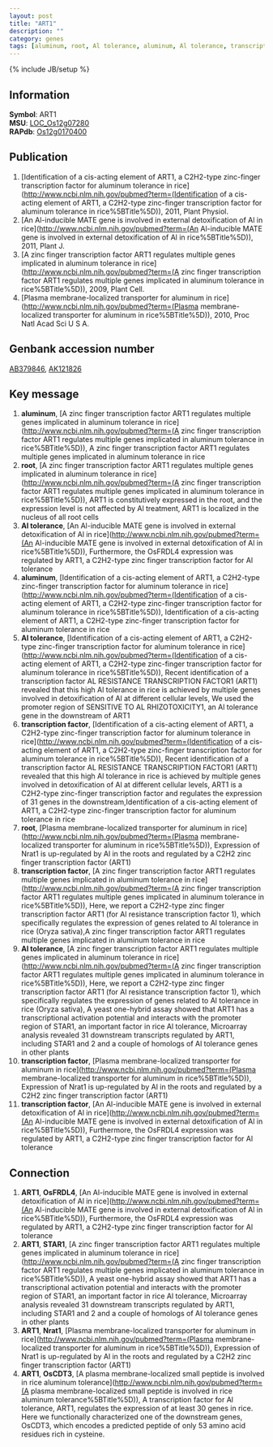 ```yaml
---
layout: post
title: "ART1"
description: ""
category: genes
tags: [aluminum, root, Al tolerance, aluminum, Al tolerance, transcription factor, root, transcription factor, Al tolerance, transcription factor, transcription factor]
---
```

{% include JB/setup %}

## Information
__Symbol__: ART1  
__MSU__: [LOC_Os12g07280](http://rice.plantbiology.msu.edu/cgi-bin/ORF_infopage.cgi?orf=LOC_Os12g07280)  
__RAPdb__: [Os12g0170400](http://rapdb.dna.affrc.go.jp/viewer/gbrowse_details/irgsp1?name=Os12g0170400)  

## Publication
1. [Identification of a cis-acting element of ART1, a C2H2-type zinc-finger transcription factor for aluminum tolerance in rice](http://www.ncbi.nlm.nih.gov/pubmed?term=(Identification of a cis-acting element of ART1, a C2H2-type zinc-finger transcription factor for aluminum tolerance in rice%5BTitle%5D)), 2011, Plant Physiol.
2. [An Al-inducible MATE gene is involved in external detoxification of Al in rice](http://www.ncbi.nlm.nih.gov/pubmed?term=(An Al-inducible MATE gene is involved in external detoxification of Al in rice%5BTitle%5D)), 2011, Plant J.
3. [A zinc finger transcription factor ART1 regulates multiple genes implicated in aluminum tolerance in rice](http://www.ncbi.nlm.nih.gov/pubmed?term=(A zinc finger transcription factor ART1 regulates multiple genes implicated in aluminum tolerance in rice%5BTitle%5D)), 2009, Plant Cell.
4. [Plasma membrane-localized transporter for aluminum in rice](http://www.ncbi.nlm.nih.gov/pubmed?term=(Plasma membrane-localized transporter for aluminum in rice%5BTitle%5D)), 2010, Proc Natl Acad Sci U S A.

## Genbank accession number
[AB379846](http://www.ncbi.nlm.nih.gov/nuccore/AB379846), [AK121826](http://www.ncbi.nlm.nih.gov/nuccore/AK121826)

## Key message
1. __aluminum__, [A zinc finger transcription factor ART1 regulates multiple genes implicated in aluminum tolerance in rice](http://www.ncbi.nlm.nih.gov/pubmed?term=(A zinc finger transcription factor ART1 regulates multiple genes implicated in aluminum tolerance in rice%5BTitle%5D)), A zinc finger transcription factor ART1 regulates multiple genes implicated in aluminum tolerance in rice
2. __root__, [A zinc finger transcription factor ART1 regulates multiple genes implicated in aluminum tolerance in rice](http://www.ncbi.nlm.nih.gov/pubmed?term=(A zinc finger transcription factor ART1 regulates multiple genes implicated in aluminum tolerance in rice%5BTitle%5D)),  ART1 is constitutively expressed in the root, and the expression level is not affected by Al treatment, ART1 is localized in the nucleus of all root cells
3. __Al tolerance__, [An Al-inducible MATE gene is involved in external detoxification of Al in rice](http://www.ncbi.nlm.nih.gov/pubmed?term=(An Al-inducible MATE gene is involved in external detoxification of Al in rice%5BTitle%5D)),  Furthermore, the OsFRDL4 expression was regulated by ART1, a C2H2-type zinc finger transcription factor for Al tolerance
4. __aluminum__, [Identification of a cis-acting element of ART1, a C2H2-type zinc-finger transcription factor for aluminum tolerance in rice](http://www.ncbi.nlm.nih.gov/pubmed?term=(Identification of a cis-acting element of ART1, a C2H2-type zinc-finger transcription factor for aluminum tolerance in rice%5BTitle%5D)), Identification of a cis-acting element of ART1, a C2H2-type zinc-finger transcription factor for aluminum tolerance in rice
5. __Al tolerance__, [Identification of a cis-acting element of ART1, a C2H2-type zinc-finger transcription factor for aluminum tolerance in rice](http://www.ncbi.nlm.nih.gov/pubmed?term=(Identification of a cis-acting element of ART1, a C2H2-type zinc-finger transcription factor for aluminum tolerance in rice%5BTitle%5D)),  Recent identification of a transcription factor AL RESISTANCE TRANSCRIPTION FACTOR1 (ART1) revealed that this high Al tolerance in rice is achieved by multiple genes involved in detoxification of Al at different cellular levels, We used the promoter region of SENSITIVE TO AL RHIZOTOXICITY1, an Al tolerance gene in the downstream of ART1
6. __transcription factor__, [Identification of a cis-acting element of ART1, a C2H2-type zinc-finger transcription factor for aluminum tolerance in rice](http://www.ncbi.nlm.nih.gov/pubmed?term=(Identification of a cis-acting element of ART1, a C2H2-type zinc-finger transcription factor for aluminum tolerance in rice%5BTitle%5D)),  Recent identification of a transcription factor AL RESISTANCE TRANSCRIPTION FACTOR1 (ART1) revealed that this high Al tolerance in rice is achieved by multiple genes involved in detoxification of Al at different cellular levels, ART1 is a C2H2-type zinc-finger transcription factor and regulates the expression of 31 genes in the downstream,Identification of a cis-acting element of ART1, a C2H2-type zinc-finger transcription factor for aluminum tolerance in rice
7. __root__, [Plasma membrane-localized transporter for aluminum in rice](http://www.ncbi.nlm.nih.gov/pubmed?term=(Plasma membrane-localized transporter for aluminum in rice%5BTitle%5D)),  Expression of Nrat1 is up-regulated by Al in the roots and regulated by a C2H2 zinc finger transcription factor (ART1)
8. __transcription factor__, [A zinc finger transcription factor ART1 regulates multiple genes implicated in aluminum tolerance in rice](http://www.ncbi.nlm.nih.gov/pubmed?term=(A zinc finger transcription factor ART1 regulates multiple genes implicated in aluminum tolerance in rice%5BTitle%5D)),  Here, we report a C2H2-type zinc finger transcription factor ART1 (for Al resistance transcription factor 1), which specifically regulates the expression of genes related to Al tolerance in rice (Oryza sativa),A zinc finger transcription factor ART1 regulates multiple genes implicated in aluminum tolerance in rice
9. __Al tolerance__, [A zinc finger transcription factor ART1 regulates multiple genes implicated in aluminum tolerance in rice](http://www.ncbi.nlm.nih.gov/pubmed?term=(A zinc finger transcription factor ART1 regulates multiple genes implicated in aluminum tolerance in rice%5BTitle%5D)),  Here, we report a C2H2-type zinc finger transcription factor ART1 (for Al resistance transcription factor 1), which specifically regulates the expression of genes related to Al tolerance in rice (Oryza sativa), A yeast one-hybrid assay showed that ART1 has a transcriptional activation potential and interacts with the promoter region of STAR1, an important factor in rice Al tolerance, Microarray analysis revealed 31 downstream transcripts regulated by ART1, including STAR1 and 2 and a couple of homologs of Al tolerance genes in other plants
10. __transcription factor__, [Plasma membrane-localized transporter for aluminum in rice](http://www.ncbi.nlm.nih.gov/pubmed?term=(Plasma membrane-localized transporter for aluminum in rice%5BTitle%5D)),  Expression of Nrat1 is up-regulated by Al in the roots and regulated by a C2H2 zinc finger transcription factor (ART1)
11. __transcription factor__, [An Al-inducible MATE gene is involved in external detoxification of Al in rice](http://www.ncbi.nlm.nih.gov/pubmed?term=(An Al-inducible MATE gene is involved in external detoxification of Al in rice%5BTitle%5D)),  Furthermore, the OsFRDL4 expression was regulated by ART1, a C2H2-type zinc finger transcription factor for Al tolerance

## Connection
1. __ART1__, __OsFRDL4__, [An Al-inducible MATE gene is involved in external detoxification of Al in rice](http://www.ncbi.nlm.nih.gov/pubmed?term=(An Al-inducible MATE gene is involved in external detoxification of Al in rice%5BTitle%5D)),  Furthermore, the OsFRDL4 expression was regulated by ART1, a C2H2-type zinc finger transcription factor for Al tolerance
2. __ART1__, __STAR1__, [A zinc finger transcription factor ART1 regulates multiple genes implicated in aluminum tolerance in rice](http://www.ncbi.nlm.nih.gov/pubmed?term=(A zinc finger transcription factor ART1 regulates multiple genes implicated in aluminum tolerance in rice%5BTitle%5D)),  A yeast one-hybrid assay showed that ART1 has a transcriptional activation potential and interacts with the promoter region of STAR1, an important factor in rice Al tolerance, Microarray analysis revealed 31 downstream transcripts regulated by ART1, including STAR1 and 2 and a couple of homologs of Al tolerance genes in other plants
3. __ART1__, __Nrat1__, [Plasma membrane-localized transporter for aluminum in rice](http://www.ncbi.nlm.nih.gov/pubmed?term=(Plasma membrane-localized transporter for aluminum in rice%5BTitle%5D)),  Expression of Nrat1 is up-regulated by Al in the roots and regulated by a C2H2 zinc finger transcription factor (ART1)
4. __ART1__, __OsCDT3__, [A plasma membrane-localized small peptide is involved in rice aluminum tolerance](http://www.ncbi.nlm.nih.gov/pubmed?term=(A plasma membrane-localized small peptide is involved in rice aluminum tolerance%5BTitle%5D)), A transcription factor for Al tolerance, ART1, regulates the expression of at least 30 genes in rice. Here we functionally characterized one of the downstream genes, OsCDT3, which encodes a predicted peptide of only 53 amino acid residues rich in cysteine.


